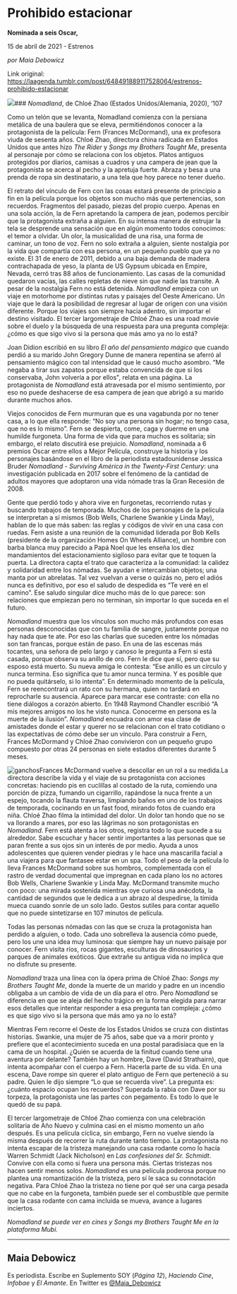 # Prohibido estacionar

**Nominada a seis Oscar,**

15 de abril de 2021 - Estrenos

_por Maia Debowicz_

Link original: https://laagenda.tumblr.com/post/648491889117528064/estrenos-prohibido-estacionar

![](https://64.media.tumblr.com/4f8845eedcc91543d73b37a90b133534/fb0686f790deb996-18/s500x750/2cc241cb74a2c6f848aac1a634c91d65e70f5f8f.jpg)### *Nomadland*, de Chloé Zhao (Estados Unidos/Alemania, 2020), ‘107


Como un telón que se levanta, Nomadland comienza con la persiana metálica de una baulera que se eleva, permitiéndonos conocer a la protagonista de la película: Fern (Frances McDormand), una ex profesora viuda de sesenta años. Chloé Zhao, directora china radicada en Estados Unidos que antes hizo *The Rider* y *Songs my Brothers Taught Me*, presenta al personaje por cómo se relaciona con los objetos. Platos antiguos protegidos por diarios, camisas a cuadros y una campera de jean que la protagonista se acerca al pecho y la apretuja fuerte. Abraza y besa a una prenda de ropa sin destinatario, a una tela que hoy parece no tener dueño. 

El retrato del vínculo de Fern con las cosas estará presente de principio a fin en la película porque los objetos son mucho más que pertenencias, son recuerdos. Fragmentos del pasado, piezas del propio cuerpo. Apenas en una sola acción, la de Fern apretando la campera de jean, podemos percibir que la protagonista extraña a alguien. En su intensa manera de estrujar la tela se desprende una sensación que en algún momento todos conocimos: el temor a olvidar. Un olor, la musicalidad de una risa, una forma de caminar, un tono de voz. Fern no solo extraña a alguien, siente nostalgia por la vida que compartía con esa persona, en un pequeño pueblo que ya no existe. El 31 de enero de 2011, debido a una baja demanda de madera contrachapada de yeso, la planta de US Gypsum ubicada en Empire, Nevada, cerró tras 88 años de funcionamiento. Las casas de la comunidad quedaron vacías, las calles repletas de nieve sin que nadie las transite. A pesar de la nostalgia Fern no está detenida. *Nomadland* empieza con un viaje en motorhome por distintas rutas y paisajes del Oeste Americano. Un viaje que le dará la posibilidad de regresar al lugar de origen con una visión diferente. Porque los viajes son siempre hacia adentro, sin importar el destino visitado. El tercer largometraje de Chloé Zhao es una road movie sobre el duelo y la búsqueda de una respuesta para una pregunta compleja: ¿cómo es que sigo vivo si la persona que más amo ya no lo está?

Joan Didion escribió en su libro *El año del pensamiento mágico* que cuando perdió a su marido John Gregory Dunne de manera repentina se aferró al pensamiento mágico con tal intensidad que le causó mucho asombro. “Me negaba a tirar sus zapatos porque estaba convencida de que si los conservaba, John volvería a por ellos", relata en una página. La protagonista de *Nomadland* está atravesada por el mismo sentimiento, por eso no puede deshacerse de esa campera de jean que abrigó a su marido durante muchos años. 

Viejos conocidos de Fern murmuran que es una vagabunda por no tener casa, a lo que ella responde: “No soy una persona sin hogar; no tengo casa, que no es lo mismo”. Fern se despierta, come, caga y duerme en una humilde furgoneta. Una forma de vida que para muchos es solitaria; sin embargo, el relato discutirá ese prejuicio. *Nomadland*, nominada a 6 premios Oscar entre ellos a Mejor Película, construye la historia y los personajes basándose en el libro de la periodista estadounidense Jessica Bruder *Nomadland - Surviving América in the Twenty-First Century*: una investigación publicada en 2017 sobre el fenómeno de la cantidad de adultos mayores que adoptaron una vida nómade tras la Gran Recesión de 2008.

Gente que perdió todo y ahora vive en furgonetas, recorriendo rutas y buscando trabajos de temporada. Muchos de los personajes de la película se interpretan a sí mismos (Bob Wells, Charlene Swankie y Linda May), hablan de lo que más saben: las reglas y códigos de vivir en una casa con ruedas. Fern asiste a una reunión de la comunidad liderada por Bob Kells (presidente de la organización Homes On Wheels Alliance), un hombre con barba blanca muy parecido a Papá Noel que les enseña los diez mandamientos del estacionamiento sigiloso para evitar que te toquen la puerta. La directora capta el trato que caracteriza a la comunidad: la calidez y solidaridad entre los nómadas. Se ayudan e intercambian objetos; una manta por un abrelatas. Tal vez vuelvan a verse o quizás no, pero el adiós nunca es definitivo, por eso el saludo de despedida es “Te veré en el camino”. Ese saludo singular dice mucho más de lo que parece: son relaciones que empiezan pero no terminan, sin importar lo que suceda en el futuro. 



*Nomadland* muestra que los vínculos son mucho más profundos con esas personas desconocidas que con tu familia de sangre, justamente porque no hay nada que te ate. Por eso las charlas que suceden entre los nómadas son tan francas, porque están de paso. En una de las escenas más tocantes, una señora de pelo largo y canoso le pregunta a Fern si está casada, porque observa su anillo de oro. Fern le dice que sí, pero que su esposo está muerto. Su nueva amiga le contesta: “Ese anillo es un círculo y nunca termina. Eso significa que tu amor nunca termina. Y es posible que no pueda quitárselo, si lo intenta”. En determinado momento de la película, Fern se reencontrará un rato con su hermana, quien no tardará en reprocharle su ausencia. Aparece para marcar ese contraste: con ella no tiene diálogos a corazón abierto. En 1948 Raymond Chandler escribió “A mis mejores amigos no los he visto nunca. Conocerme en persona es la muerte de la ilusión”. *Nomadland* encuadra con amor esa clase de amistades donde el estar y querer no se relacionan con el trato cotidiano o las expectativas de cómo debe ser un vínculo. Para construir a Fern, Frances McDormand y Chloé Zhao convivieron con un pequeño grupo compuesto por otras 24 personas en siete estados diferentes durante 5 meses. 

![ganchos](https://64.media.tumblr.com/e1718cdd584a7322c0e8ecf9931ac689/fb0686f790deb996-e8/s500x750/ac872de7daaa4b4cb240616f5652705ade08b857.jpg)Frances McDormand vuelve a descollar en un rol a su medida.La directora describe la vida y el viaje de su protagonista con acciones concretas: haciendo pis en cuclillas al costado de la ruta, comiendo una porción de pizza, fumando un cigarrillo, rapándose la nuca frente a un espejo, tocando la flauta traversa, limpiando baños en uno de los trabajos de temporada, cocinando en un fast food, mirando fotos de cuando era niña. Chloé Zhao filma la intimidad del dolor. Un dolor tan hondo que no se va llorando a mares, por eso las lágrimas no son protagonistas en *Nomadland*. Fern está atenta a los otros, registra todo lo que sucede a su alrededor. Sabe escuchar y hacer sentir importantes a las personas que se paran frente a sus ojos sin un interés de por medio. Ayuda a unos adolescentes que quieren vender piedras y le hace una mascarilla facial a una viajera para que fantasee estar en un spa. Todo el peso de la película lo lleva Frances McDormand sobre sus hombros, complementada con el rastro de verdad documental que impregnan en cada plano los no actores Bob Wells, Charlene Swankie y Linda May. McDormand transmite mucho con poco: una mirada sostenida mientras oye curiosa una anécdota, la cantidad de segundos que le dedica a un abrazo al despedirse, la tímida mueca cuando sonríe de un solo lado. Gestos sutiles para contar aquello que no puede sintetizarse en 107 minutos de película. 

Todas las personas nómadas con las que se cruza la protagonista han perdido a alguien, o todo. Cada uno sobrelleva la ausencia cómo puede, pero los une una idea muy luminosa: que siempre hay un nuevo paisaje por conocer. Fern visita ríos, rocas gigantes, esculturas de dinosaurios y parques de animales exóticos. Que extrañe su antigua vida no implica que no disfrute su presente. 

*Nomadland* traza una línea con la ópera prima de Chloé Zhao: *Songs my Brothers Taught Me*, donde la muerte de un marido y padre en un incendio obligaba a un cambio de vida de un día para el otro. Pero *Nomadland* se diferencia en que se aleja del hecho trágico en la forma elegida para narrar esos detalles que intentar responder a esa pregunta tan compleja: ¿cómo es que sigo vivo si la persona que más amo ya no lo está?

Mientras Fern recorre el Oeste de los Estados Unidos se cruza con distintas historias. Swankie, una mujer de 75 años, sabe que va a morir pronto y prefiere que el acontecimiento suceda en una postal paradisíaca que en la cama de un hospital. ¿Quién se acuerda de la finitud cuando tiene una aventura por delante? También hay un hombre, Dave (David Strathairn), que intenta acompañar con el cuerpo a Fern. Hacerla parte de su vida. En una escena, Dave rompe sin querer el plato antiguo de Fern que perteneció a su padre. Quien le dijo siempre “Lo que se recuerda vive”. La pregunta es: ¿cuánto espacio ocupan los recuerdos? Superada la rabia con Dave por su torpeza, la protagonista une las partes con pegamento. Es todo lo que le quedó de su papá. 

El tercer largometraje de Chloé Zhao comienza con una celebración solitaria de Año Nuevo y culmina casi en el mismo momento un año después. Es una película cíclica, sin embargo, Fern no vuelve siendo la misma después de recorrer la ruta durante tanto tiempo. La protagonista no intenta escapar de la tristeza manejando una casa rodante como lo hacía Warren Schmidt (Jack Nicholson) en *Las confesiones del Sr. Schmidt*. Convive con ella como si fuera una persona más. Ciertas tristezas nos hacen sentir menos solos. *Nomadland* es una película poderosa porque no plantea una romantización de la tristeza, pero sí le saca su connotación negativa. Para Chloé Zhao la tristeza no tiene por qué ser una carga pesada que no cabe en la furgoneta, también puede ser el combustible que permite que la casa rodante con cama incluida se mueva, avance a lugares inciertos. 

*Nomadland se puede ver en cines y Songs my Brothers Taught Me en la plataforma Mubi.*

  




---

 Maia Debowicz
--------------

 Es periodista. Escribe en Suplemento SOY (*Página 12*), *Haciendo Cine*, *Infobae* y *El Amante*. En Twitter es [@Maia\_Debowicz](https://twitter.com/Maia_Debowicz?lang=es%E2%80%9D%0D%0Atarget=) 

